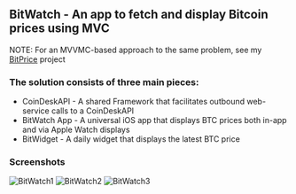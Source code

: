 ## BitWatch - An app to fetch and display Bitcoin prices using MVC
NOTE: For an MVVMC-based approach to the same problem, see my [BitPrice](https://github.com/Jonesyme/BitWatch) project

### The solution consists of three main pieces:
- CoinDeskAPI - A shared Framework that facilitates outbound web-service calls to a CoinDeskAPI
- BitWatch App - A universal iOS app that displays BTC prices both in-app and via Apple Watch displays
- BitWidget - A daily widget that displays the latest BTC price

### Screenshots
![BitWatch1](https://user-images.githubusercontent.com/6075332/110270052-fce8cc80-7f92-11eb-9472-efc164cd91d8.png)
![BitWatch2](https://user-images.githubusercontent.com/6075332/110270055-feb29000-7f92-11eb-9182-cc3c7d10f118.png)
![BitWatch3](https://user-images.githubusercontent.com/6075332/110270060-0114ea00-7f93-11eb-8335-48081ca71be4.png)
